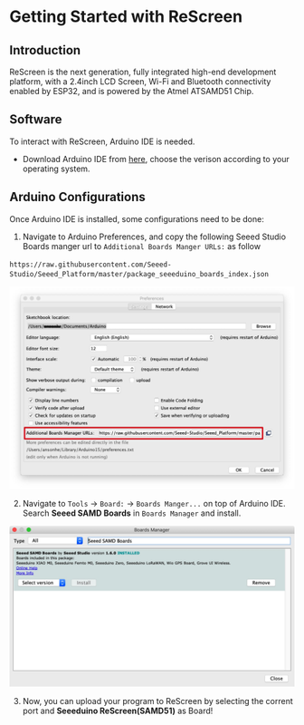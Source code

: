 # Getting Started with ReScreen

## Introduction

ReScreen is the next generation, fully integrated high-end development platform, with a 2.4inch LCD Screen, Wi-Fi and Bluetooth connectivity enabled by ESP32, and is powered by the Atmel ATSAMD51 Chip.

## Software

To interact with ReScreen, Arduino IDE is needed.

- Download Arduino IDE from [here](https://www.arduino.cc/en/main/software), choose the verison according to your operating system.

## Arduino Configurations

Once Arduino IDE is installed, some configurations need to be done:

1. Navigate to Arduino Preferences, and copy the following Seeed Studio Boards manger url to `Additional Boards Manger URLs:` as follow

`https://raw.githubusercontent.com/Seeed-Studio/Seeed_Platform/master/package_seeeduino_boards_index.json`

<div align=center><img width = 600 src="https://raw.githubusercontent.com/ansonhe97/rawimages/master/img/Xnip2019-12-13_09-41-25.jpg"/></div>

2. Navigate to `Tools` -> `Board:` -> `Boards Manger...` on top of Arduino IDE. Search **Seeed SAMD Boards** in `Boards Manager` and install.

<div align=center><img width = 600 src="https://raw.githubusercontent.com/ansonhe97/rawimages/master/img/Xnip2019-12-13_10-55-32.jpg"/></div>

3. Now, you can upload your program to ReScreen by selecting the corrent port and **Seeeduino ReScreen(SAMD51)** as Board!
